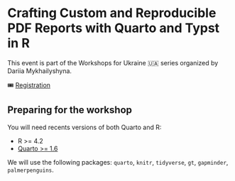 # Crafting Custom and Reproducible PDF Reports with Quarto and Typst in R

This event is part of the Workshops for Ukraine 🇺🇦 series organized by Dariia Mykhailyshyna. 

🎟️ [Registration](https://sites.google.com/view/dariia-mykhailyshyna/main/r-workshops-for-ukraine)

## Preparing for the workshop

You will need recents versions of both Quarto and R: 

- R >= 4.2
- [Quarto >= 1.6](https://quarto.org/docs/get-started/)

We will use the following packages: `quarto`, `knitr`, `tidyverse`, `gt`, `gapminder`, `palmerpenguins`.

